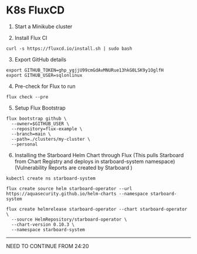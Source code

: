 # K8s FluxCD   
     
1. Start a Minikube cluster
      
       
2. Install Flux CI
``` 
curl -s https://fluxcd.io/install.sh | sudo bash
```

3. Export GitHub details 
```
export GITHUB_TOKEN=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
export GITHUB_USER=sqlonlinux
```

4. Pre-check for Flux to run 
```
flux check --pre
```

5. Setup Flux Bootstrap 
```
flux bootstrap github \
  --owner=$GITHUB_USER \
  --repository=flux-example \
  --branch=main \
  --path=./clusters/my-cluster \
  --personal
```

6. Installing the Starboard Helm Chart through Flux (This pulls Starboard from Chart Registry and deploys in starboard-system namespace) (Vulnerability Reports are created by Starboard )
```
kubectl create ns starboard-system
```
```
flux create source helm starboard-operator --url https://aquasecurity.github.io/helm-charts --namespace starboard-system
```
```
flux create helmrelease starboard-operator --chart starboard-operator \
  --source HelmRepository/starboard-operator \
  --chart-version 0.10.3 \
  --namespace starboard-system
```

---
NEED TO CONTINUE FROM 24:20

